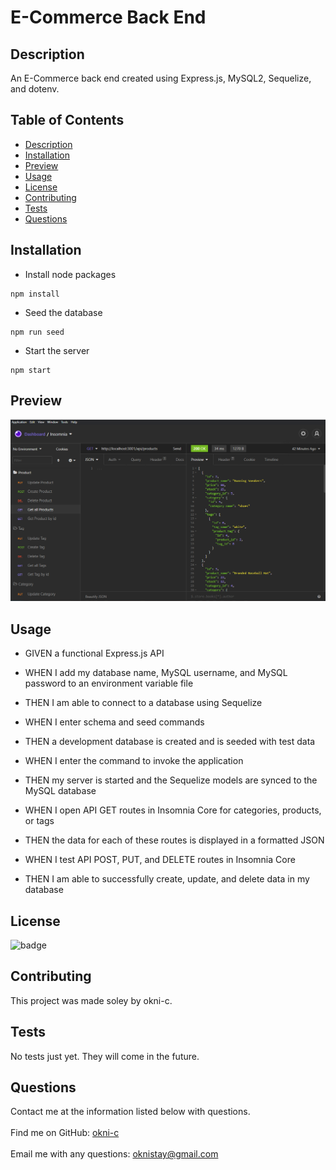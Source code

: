 
# E-Commerce Back End

## Description 
    
An E-Commerce back end created using Express.js, MySQL2, Sequelize, and dotenv.
    
## Table of Contents
    
* [Description](#description)
* [Installation](#installation)
* [Preview](#preview)
* [Usage](#usage)
* [License](#license)
* [Contributing](#contributing)
* [Tests](#tests)
* [Questions](#questions)
    
    
## Installation

- Install node packages
```
npm install
```
- Seed the database
```
npm run seed
```
- Start the server
```
npm start
```
    
## Preview 
    
![Application Example Photo](/Develop/assets/example.png)


## Usage

- GIVEN a functional Express.js API

- WHEN I add my database name, MySQL username, and MySQL password to an environment variable file

- THEN I am able to connect to a database using Sequelize

- WHEN I enter schema and seed commands

- THEN a development database is created and is seeded with test data

- WHEN I enter the command to invoke the application

- THEN my server is started and the Sequelize models are synced to the MySQL database

- WHEN I open API GET routes in Insomnia Core for categories, products, or tags

- THEN the data for each of these routes is displayed in a formatted JSON

- WHEN I test API POST, PUT, and DELETE routes in Insomnia Core

- THEN I am able to successfully create, update, and delete data in my database
    
    
## License
    
![badge](https://img.shields.io/badge/license-Open-brightgreen)
    
    
## Contributing
    
This project was made soley by okni-c.


## Tests
    
No tests just yet. They will come in the future.


## Questions
Contact me at the information listed below with questions.<br />
<br />
Find me on GitHub: [okni-c](https://github.com/okni-c)<br />
<br />
Email me with any questions: oknistay@gmail.com<br /><br />
